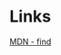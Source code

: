 # Links

[MDN - find](https://developer.mozilla.org/en-US/docs/Web/JavaScript/Reference/Global_Objects/Array/find)
